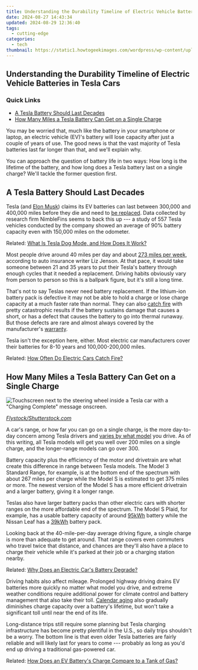 ```yaml
---
title: Understanding the Durability Timeline of Electric Vehicle Batteries in Tesla Cars
date: 2024-08-27 14:43:34
updated: 2024-08-29 12:36:40
tags:
  - cutting-edge
categories:
  - tech
thumbnail: https://static1.howtogeekimages.com/wordpress/wp-content/uploads/2022/09/shutterstock_1515252866.jpg
---
```


## Understanding the Durability Timeline of Electric Vehicle Batteries in Tesla Cars

### Quick Links

* [A Tesla Battery Should Last Decades](https://techidaily.com/how-to-repair-apple-iphone-xs-system-drfone-by-drfone-ios-system-repair-ios-system-repair/)
* [How Many Miles a Tesla Battery Can Get on a Single Charge](https://extra-skills.techidaily.com/in-2024-sneak-peek-into-facebooks-off-activity-tracking-is-it-safe/)

 You may be worried that, much like the battery in your smartphone or laptop, an electric vehicle (EV)'s battery will lose capacity after just a couple of years of use. The good news is that the vast majority of Tesla batteries last far longer than that, and we'll explain why.

 You can approach the question of battery life in two ways: How long is the lifetime of the battery, and how long does a Tesla battery last on a single charge? We'll tackle the former question first.

##  A Tesla Battery Should Last Decades

 Tesla (and [Elon Musk](https://twitter.com/elonmusk/status/1117099861273219073)) claims its EV batteries can last between 300,000 and 400,000 miles before they die and need to [be replaced](https://some-knowledge.techidaily.com/2024-approved-immediate-fixes-for-iphone-blurry-image-problems/). Data collected by research firm NimbleFins seems to back this up --- a study of 557 Tesla vehicles conducted by the company showed an average of 90% battery capacity even with 150,000 miles on the odometer.

Related: [What Is Tesla Dog Mode, and How Does It Work?](https://bypass-frp.techidaily.com/in-2024-how-to-bypass-frp-from-tecno-phantom-v-flip-by-drfone-android/) 

 Most people drive around 40 miles per day and about [273 miles per week](https://getjerry.com/questions/how-often-do-tesla-batteries-need-to-be-replaced), according to auto insurance writer Liz Jenson. At that pace, it would take someone between 21 and 35 years to put their Tesla's battery through enough cycles that it needed a replacement. Driving habits obviously vary from person to person so this is a ballpark figure, but it's still a long time.

 That's not to say Teslas never need battery replacement. If the lithium-ion battery pack is defective it may not be able to hold a charge or lose charge capacity at a much faster rate than normal. They can also [catch fire](https://screen-video-capture.techidaily.com/new-unified-webcamscreen-capture-strategies-for-2024/) with pretty catastrophic results if the battery sustains damage that causes a short, or has a defect that causes the battery to go into thermal runaway. But those defects are rare and almost always covered by the manufacturer's [warranty](https://www.tesla.com/support/vehicle-warranty).

 Tesla isn't the exception here, either. Most electric car manufacturers cover their batteries for 8-10 years and 100,000-200,000 miles.

Related: [How Often Do Electric Cars Catch Fire?](https://screen-video-capture.techidaily.com/new-unified-webcamscreen-capture-strategies-for-2024/) 

##  How Many Miles a Tesla Battery Can Get on a Single Charge

![Touchscreen next to the steering wheel inside a Tesla car with a "Charging Complete" message onscreen.](https://static1.howtogeekimages.com/wordpress/wp-content/uploads/2022/09/shutterstock_1515263474.jpg) 

_[Flystock/Shutterstock.com](https://www.shutterstock.com/image-photo/tesla-car-vienna-austria-july-2019-1515263474)_

 A car's range, or how far you can go on a single charge, is the more day-to-day concern among Tesla drivers and [varies by what model](https://news.energysage.com/how-long-do-tesla-car-batteries-last/) you drive. As of this writing, all Tesla models will get you well over 200 miles on a single charge, and the longer-range models can go over 300.

 Battery capacity plus the efficiency of the motor and drivetrain are what create this difference in range between Tesla models. The Model 3 Standard Range, for example, is at the bottom end of the spectrum with about 267 miles per charge while the Model S is estimated to get 375 miles or more. The newest version of the Model S has a more efficient drivetrain and a larger battery, giving it a longer range.

 Teslas also have larger battery packs than other electric cars with shorter ranges on the more affordable end of the spectrum. The Model S Plaid, for example, has a usable battery capacity of around [95kWh](https://ev-database.org/car/1405/Tesla-Model-S-Plaid) battery while the Nissan Leaf has a [39kWh](https://ev-database.org/imp/car/1656/Nissan-Leaf#charging) battery pack.

 Looking back at the 40-mile-per-day average driving figure, a single charge is more than adequate to get around. That range covers even commuters who travel twice that distance, and chances are they'll also have a place to charge their vehicle while it's parked at their job or a charging station nearby.

Related: [Why Does an Electric Car's Battery Degrade?](https://youtube-web.techidaily.com/ed-in-2024-youtubes-earnings-go-up-with-500-subs/) 

 Driving habits also affect mileage. Prolonged highway driving drains EV batteries more quickly no matter what model you drive, and extreme weather conditions require additional power for climate control and battery management that also take their toll. [Calendar aging](https://youtube-web.techidaily.com/ed-in-2024-youtubes-earnings-go-up-with-500-subs/) also gradually diminishes charge capacity over a battery's lifetime, but won't take a significant toll until near the end of its life.

 Long-distance trips still require some planning but Tesla charging infrastructure has become pretty plentiful in the U.S., so daily trips shouldn't be a worry. The bottom line is that even older Tesla batteries are fairly reliable and will likely last for years to come --- probably as long as you'd end up driving a traditional gas-powered car.

Related: [How Does an EV Battery's Charge Compare to a Tank of Gas?](https://activate-lock.techidaily.com/in-2024-bypass-activation-lock-on-iphone-11-pro-max-4-easy-ways-by-drfone-ios/)

<ins class="adsbygoogle"
     style="display:block"
     data-ad-format="autorelaxed"
     data-ad-client="ca-pub-7571918770474297"
     data-ad-slot="1223367746"></ins>



<ins class="adsbygoogle"
     style="display:block"
     data-ad-client="ca-pub-7571918770474297"
     data-ad-slot="8358498916"
     data-ad-format="auto"
     data-full-width-responsive="true"></ins>
